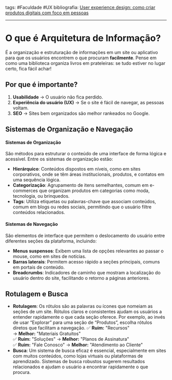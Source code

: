 tags: #Faculdade #UX 
bibliografia: [User experience design: como criar produtos digitais com foco em pessoas](https://plataforma.bvirtual.com.br/Acervo/Publicacao/213015)
___
# O que é Arquitetura de Informação?
É a organização e estruturação de informações em um site ou aplicativo para que os usuários encontrem o que procuram **facilmente**. Pense em como uma biblioteca organiza livros em prateleiras: se tudo estiver no lugar certo, fica fácil achar!

## **Por que é importante?**

1. **Usabilidade** → O usuário não fica perdido.
2. **Experiência do usuário (UX)** → Se o site é fácil de navegar, as pessoas voltam.
3. **SEO** → Sites bem organizados são melhor rankeados no Google.
## Sistemas de Organização e Navegação
#### Sistemas de Organização
São métodos para estruturar o conteúdo de uma interface de forma lógica e acessível. Entre os sistemas de organização estão:
- **Hierárquico**: Conteúdos dispostos em níveis, como em sites corporativos, onde se têm áreas institucionais, produtos, e contatos em uma sequência lógica.
- **Categorização**: Agrupamento de itens semelhantes, comum em e-commerces que organizam produtos em categorias como moda, tecnologia, ou brinquedos.
- **Tags**: Utiliza etiquetas ou palavras-chave que associam conteúdos, comum em blogs ou redes sociais, permitindo que o usuário filtre conteúdos relacionados.
#### Sistemas de Navegação
São elementos de interface que permitem o deslocamento do usuário entre diferentes seções da plataforma, incluindo:
- **Menus suspensos**: Exibem uma lista de opções relevantes ao passar o mouse, como em sites de notícias.
- **Barras laterais**: Permitem acesso rápido a seções principais, comuns em portais de conteúdo.
- **Breadcrumbs**: Indicadores de caminho que mostram a localização do usuário dentro do site, facilitando o retorno a páginas anteriores.
## Rotulagem e Busca
- **Rotulagem**: Os rótulos são as palavras ou ícones que nomeiam as seções de um site. Rótulos claros e consistentes ajudam os usuários a entender rapidamente o que cada seção oferece. Por exemplo, ao invés de usar “Explorar” para uma seção de “Produtos”, escolha rótulos diretos que facilitam a navegação.
	✅ **Ruim:** "Recursos" → **Melhor:** "Materiais Gratuitos"  
	✅ **Ruim:** "Soluções" → **Melhor:** "Planos de Assinatura"  
	✅ **Ruim:** "Fale Conosco" → **Melhor:** "Atendimento ao Cliente"
- **Busca**: Um sistema de busca eficaz é essencial, especialmente em sites com muitos conteúdos, como lojas virtuais ou plataformas de aprendizado. Sistemas de busca robustos sugerem resultados relacionados e ajudam o usuário a encontrar rapidamente o que procura.